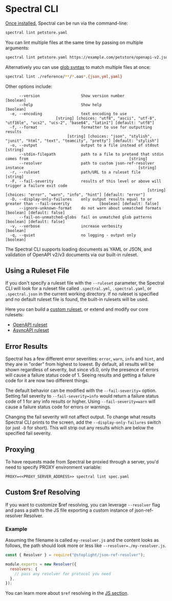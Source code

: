 # Spectral CLI

[Once installed](../getting-started/2-installation.md), Spectral can be run via the command-line:

```bash
spectral lint petstore.yaml
```

You can lint multiple files at the same time by passing on multiple arguments:

```bash
spectral lint petstore.yaml https://example.com/petstore/openapi-v2.json https://example.com/todos/openapi-v3.json
```

Alternatively you can use [glob syntax](https://github.com/mrmlnc/fast-glob#basic-syntax) to match multiple files at once:

```bash
spectral lint ./reference/**/*.oas*.{json,yml,yaml}
```

Other options include:

```text
      --version                  Show version number                                                                       [boolean]
      --help                     Show help                                                                                 [boolean]
  -e, --encoding                 text encoding to use
                      [string] [choices: "utf8", "ascii", "utf-8", "utf16le", "ucs2", "ucs-2", "base64", "latin1"] [default: "utf8"]
  -f, --format                   formatter to use for outputting results
                           [string] [choices: "json", "stylish", "junit", "html", "text", "teamcity", "pretty"] [default: "stylish"]
  -o, --output                   output to a file instead of stdout                                                         [string]
      --stdin-filepath           path to a file to pretend that stdin comes from                                            [string]
      --resolver                 path to custom json-ref-resolver instance                                                  [string]
  -r, --ruleset                  path/URL to a ruleset file                                                                 [string]
  -F, --fail-severity            results of this level or above will trigger a failure exit code
                                                              [string] [choices: "error", "warn", "info", "hint"] [default: "error"]
  -D, --display-only-failures    only output results equal to or greater than --fail-severity             [boolean] [default: false]
      --ignore-unknown-format    do not warn about unmatched formats                                      [boolean] [default: false]
      --fail-on-unmatched-globs  fail on unmatched glob patterns                                          [boolean] [default: false]
  -v, --verbose                  increase verbosity                                                                        [boolean]
  -q, --quiet                    no logging - output only                                                                  [boolean]
```

The Spectral CLI supports loading documents as YAML or JSON, and validation of OpenAPI v2/v3 documents via our built-in ruleset.

## Using a Ruleset File

If you don't specify a ruleset file with the `--ruleset` parameter, the Spectral CLI will look for a ruleset file called `.spectral.yml`, `.spectral.yaml`, or `.spectral.json` in the current working directory. If no ruleset is specified and no default ruleset file is found, the built-in rulesets will be used.

Here you can build a [custom ruleset](../getting-started/3-rulesets.md), or extend and modify our core rulesets:

- [OpenAPI ruleset](../reference/openapi-rules.md)
- [AsyncAPI ruleset](../reference/asyncapi-rules.md)

## Error Results

Spectral has a few different error severities: `error`, `warn`, `info` and `hint`, and they are in "order" from highest to lowest. By default, all results will be shown regardless of severity, but since v5.0, only the presence of errors will cause a failure status code of 1. Seeing results and getting a failure code for it are now two different things.

The default behavior can be modified with the `--fail-severity=` option. Setting fail severity to `--fail-severity=info` would return a failure status code of 1 for any info results or higher. Using `--fail-severity=warn` will cause a failure status code for errors or warnings.

Changing the fail severity will not affect output. To change what results Spectral CLI prints to the screen, add the `--display-only-failures` switch (or just `-D` for short). This will strip out any results which are below the specified fail severity.

## Proxying

To have requests made from Spectral be proxied through a server, you'd need to specify PROXY environment variable:

`PROXY=<<PROXY_SERVER_ADDRESS>> spectral lint spec.yaml`

## Custom \$ref Resolving

If you want to customize \$ref resolving, you can leverage `--resolver` flag and pass a path to the JS file exporting a custom instance of json-ref-resolver Resolver.

### Example

Assuming the filename is called `my-resolver.js` and the content looks as follows, the path should look more or less like `--resolver=./my-resolver.js`.

```js
const { Resolver } = require("@stoplight/json-ref-resolver");

module.exports = new Resolver({
  resolvers: {
    // pass any resolver for protocol you need
  },
});
```

You can learn more about `$ref` resolving in the [JS section](./3-javascript.md#using-a-custom-resolver).
